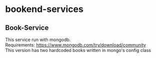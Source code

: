 # bookend-services
## Book-Service
  This service run with mongodb. <br />
  Requirements: https://www.mongodb.com/try/download/community <br />
  This version has two hardcoded books written in mongo's config class<br />

